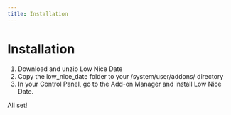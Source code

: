 ```yaml
---
title: Installation
---
```

# Installation


1. Download and unzip Low Nice Date
2. Copy the low_nice_date folder to your /system/user/addons/ directory
3. In your Control Panel, go to the Add-on Manager and install Low Nice Date.


All set!
